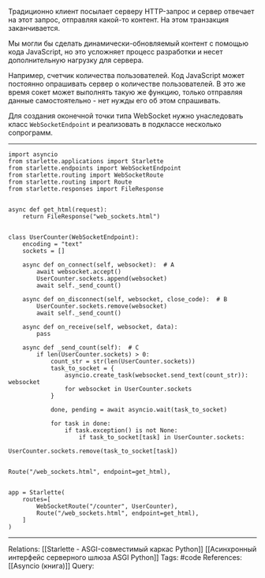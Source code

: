 Традиционно клиент посылает серверу HTTP-запрос и сервер отвечает на этот запрос, отправляя какой-то контент. На этом транзакция заканчивается. 

Мы могли бы сделать динамически-обновляемый контент с помощью кода JavaScript, но это усложняет процесс разработки и несет дополнительную нагрузку для сервера. 

Например, счетчик количества пользователей. Код JavaScript может постоянно опрашивать сервер о количестве пользователей. В это же время сокет может выполнять такую же функцию, только отправляя данные самостоятельно - нет нужды его об этом спрашивать. 

Для создания оконечной точки типа WebSocket нужно унаследовать класс `WebSocketEndpoint` и реализовать в подклассе несколько сопрограмм. 

___
```
import asyncio
from starlette.applications import Starlette
from starlette.endpoints import WebSocketEndpoint
from starlette.routing import WebSocketRoute
from starlette.routing import Route
from starlette.responses import FileResponse


async def get_html(request):
    return FileResponse("web_sockets.html")


class UserCounter(WebSocketEndpoint):
    encoding = "text"
    sockets = []

    async def on_connect(self, websocket):  # A
        await websocket.accept()
        UserCounter.sockets.append(websocket)
        await self._send_count()

    async def on_disconnect(self, websocket, close_code):  # B
        UserCounter.sockets.remove(websocket)
        await self._send_count()

    async def on_receive(self, websocket, data):
        pass

    async def _send_count(self):  # C
        if len(UserCounter.sockets) > 0:
            count_str = str(len(UserCounter.sockets))
            task_to_socket = {
                asyncio.create_task(websocket.send_text(count_str)): websocket
                for websocket in UserCounter.sockets
            }

            done, pending = await asyncio.wait(task_to_socket)

            for task in done:
                if task.exception() is not None:
                    if task_to_socket[task] in UserCounter.sockets:
                        UserCounter.sockets.remove(task_to_socket[task])


Route("/web_sockets.html", endpoint=get_html),


app = Starlette(
    routes=[
        WebSocketRoute("/counter", UserCounter),
        Route("/web_sockets.html", endpoint=get_html),
    ]
)

```
___

Relations: [[Starlette - ASGI-совместимый каркас Python]] [[Асинхронный интерфейс серверного шлюза ASGI Python]] 
Tags: #code
References: [[Asyncio (книга)]] 
Query: 